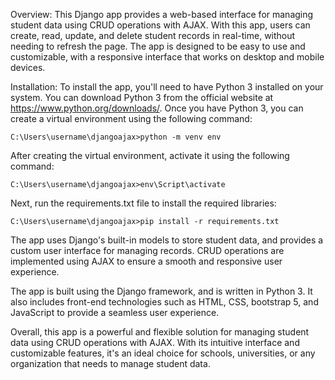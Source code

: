Overview:
This Django app provides a web-based interface for managing student data using CRUD operations with AJAX. With this app, users can create, read, update, and delete student records in real-time, without needing to refresh the page. The app is designed to be easy to use and customizable, with a responsive interface that works on desktop and mobile devices.

Installation:
To install the app, you'll need to have Python 3 installed on your system. You can download Python 3 from the official website at https://www.python.org/downloads/. Once you have Python 3, you can create a virtual environment using the following command:

    C:\Users\username\djangoajax>python -m venv env

After creating the virtual environment, activate it using the following command:

    C:\Users\username\djangoajax>env\Script\activate

Next, run the requirements.txt file to install the required libraries:

    C:\Users\username\djangoajax>pip install -r requirements.txt

The app uses Django's built-in models to store student data, and provides a custom user interface for managing records. CRUD operations are implemented using AJAX to ensure a smooth and responsive user experience.

The app is built using the Django framework, and is written in Python 3. It also includes front-end technologies such as HTML, CSS, bootstrap 5, and JavaScript to provide a seamless user experience.



Overall, this app is a powerful and flexible solution for managing student data using CRUD operations with AJAX. With its intuitive interface and customizable features, it's an ideal choice for schools, universities, or any organization that needs to manage student data.
